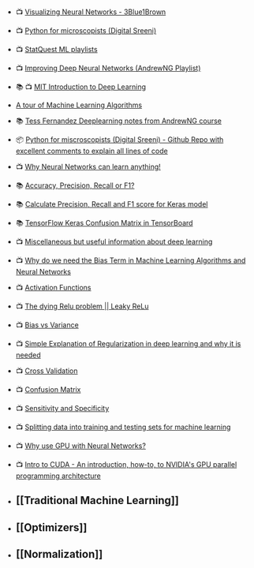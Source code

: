 
- 📺 [Visualizing Neural Networks - 3Blue1Brown](https://www.youtube.com/watch?v=aircAruvnKk&list=PLZHQObOWTQDNU6R1_67000Dx_ZCJB-3pi) 
- 📺 [Python for microscopists (Digital Sreeni)](https://www.youtube.com/playlist?list=PLZsOBAyNTZwbIjGnolFydAN33gyyGP7lT)
- 📺 [StatQuest ML playlists](https://www.youtube.com/c/joshstarmer/playlists)
- 📺 [Improving Deep Neural Networks (AndrewNG Playlist)](https://www.youtube.com/playlist?list=PLkDaE6sCZn6Hn0vK8co82zjQtt3T2Nkqc)
- 📚 📺 [MIT Introduction to Deep Learning](http://introtodeeplearning.com/index.html)
-  [A tour of Machine Learning Algorithms](https://machinelearningmastery.com/a-tour-of-machine-learning-algorithms/)
- 📚 [Tess Fernandez Deeplearning notes from AndrewNG course](https://github.com/proy9714/Tess-Fernandez-DeepLearning-Notes)
- 📦 [Python for miscroscopists (Digital Sreeni) -  Github Repo with excellent comments to explain all lines of code](https://github.com/bnsreenu/python_for_microscopists)
- 📺 [Why Neural Networks can learn anything!](https://www.youtube.com/watch?v=0QczhVg5HaI&list=WL&index=26)
- 📚 [Accuracy, Precision, Recall or F1?](https://towardsdatascience.com/accuracy-precision-recall-or-f1-331fb37c5cb9)
- 📚 [Calculate Precision, Recall and F1 score for Keras model](https://androidkt.com/precision-recall-and-f1/#:~:text=Compute%20Precision%2C%20Recall%2C%20F1%20score%20for%20each%20epoch.&text=Keras%20allows%20us%20to%20access,to%20compute%20the%20desired%20quantities.&text=Above%20code%20compute%20Precision%2C%20Recall,using%20the%20whole%20validation%20data.)
- 📚 [TensorFlow Keras Confusion Matrix in TensorBoard](https://androidkt.com/keras-confusion-matrix-in-tensorboard/)
- 📺 [Miscellaneous but useful information about deep learning](https://www.youtube.com/watch?v=ccdssX4rIh8&list=PLZsOBAyNTZwZusFFxso3rZNRN_a1llepp)
- 📺 [Why do we need the Bias Term in Machine Learning Algorithms and Neural Networks](https://www.youtube.com/watch?v=fMAElNVN4S0)
- 📺 [Activation Functions](https://www.youtube.com/watch?v=s-V7gKrsels)
- 📺 [The dying Relu problem || Leaky ReLu](https://www.youtube.com/watch?v=Y-ruNSdpZ0Q)
- 📺 [Bias vs Variance](https://www.youtube.com/watch?v=EuBBz3bI-aA)  
- 📺 [Simple Explanation of Regularization in deep learning and why it is needed](https://www.youtube.com/watch?v=CgbbvozFgXo)
- 📺 [Cross Validation](https://www.youtube.com/watch?v=fSytzGwwBVw&list=PLblh5JKOoLUICTaGLRoHQDuF_7q2GfuJF&index=2)
- 📺 [Confusion Matrix](https://www.youtube.com/watch?v=Kdsp6soqA7o&list=PLblh5JKOoLUICTaGLRoHQDuF_7q2GfuJF&index=3)
- 📺 [Sensitivity and Specificity](https://www.youtube.com/watch?v=vP06aMoz4v8&list=PLblh5JKOoLUICTaGLRoHQDuF_7q2GfuJF&index=4)
- 📺 [Splitting data into training and testing sets for machine learning](https://www.youtube.com/watch?v=BAiMKBrFntc&list=PLZsOBAyNTZwaQB9nUTYUYNhz7b22bAJYY&index=4)
- 📺 [Why use GPU with Neural Networks?](https://www.youtube.com/playlist?list=PLTl9hO2Oobd8yB9k58mHaeqERAlsuYKmj)
- 📺 [Intro to CUDA - An introduction, how-to, to NVIDIA's GPU parallel programming architecture](https://www.youtube.com/watch?v=IzU4AVcMFys)
- ## [[Traditional Machine Learning]]

- ## [[Optimizers]]

- ## [[Normalization]]